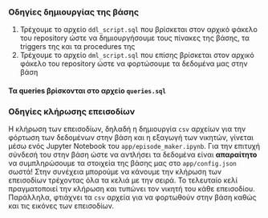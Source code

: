 ### Οδηγίες δημιουργίας της βάσης
1. Τρέχουμε το αρχείο ```ddl_script.sql``` που βρίσκεται στον αρχικό φάκελο του repository ώστε να δημιουργήσουμε τους πίνακες της βάσης, τα triggers της και τα procedures της
2. Τρέχουμε το αρχείο ```dml_script.sql``` που επίσης βρίσκεται στον αρχικό φάκελο του repository ώστε να φορτώσουμε τα δεδομένα μας στην βάση

#### Τα queries βρίσκονται στο αρχείο ```queries.sql```

### Οδηγίες κλήρωσης επεισοδίων
Η κλήρωση των επεισοδίων, δηλαδή η δημιουργία ```csv``` αρχείων για την φόρτωση των δεδομένων στην βάση και η εξαγωγή των νικητών, γίνεται μέσω ενός Jupyter Notebook του ```app/episode_maker.ipynb```. Για την επιτυχή σύνδεσή του στην βάση ώστε να αντλήσει τα δεδομένα είναι **απαραίτητο** να συμπληρώσουμε τα στοιχεία της βάσης μας στο ```app/config.json``` σωστά! Στην συνέχεια μπορούμε να κάνουμε την κλήρωση των επεισοδίων τρέχοντας όλα τα κελιά με την σειρά. Το τελευταίο κελί πραγματοποιεί την κλήρωση και τυπώνει τον νικητή του κάθε επεισοδίου. Παράλληλα, φτιάχνει τα ```csv``` αρχεία για να φορτωθούν στην βάση καθώς και τις εικόνες των επεισοδίων. 
